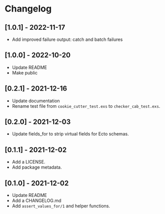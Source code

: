 # Changelog
## [1.0.1] - 2022-11-17
- Add improved failure output: catch and batch failures

## [1.0.0] - 2022-10-20
- Update README
- Make public
## [0.2.1] - 2021-12-16
- Update documentation
- Rename test file from `cookie_cutter_test.exs` to `checker_cab_test.exs`.

## [0.2.0] - 2021-12-03
- Update fields_for to strip virtual fields for Ecto schemas.

## [0.1.1] - 2021-12-02
- Add a LICENSE.
- Add package metadata.

## [0.1.0] - 2021-12-02
- Update README
- Add a CHANGELOG.md
- Add `assert_values_for/1` and helper functions.
